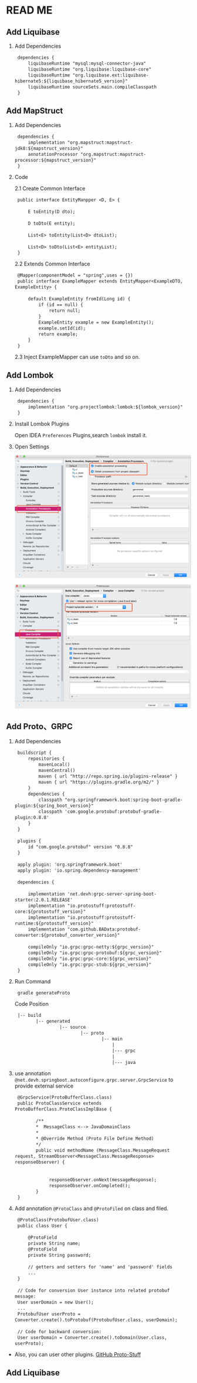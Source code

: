 # READ ME

## Add Liquibase

1. Add Dependencies

        dependencies {
            liquibaseRuntime "mysql:mysql-connector-java"
            liquibaseRuntime "org.liquibase:liquibase-core"
            liquibaseRuntime "org.liquibase.ext:liquibase-hibernate5:${liquibase_hibernate5_version}"
            liquibaseRuntime sourceSets.main.compileClasspath
        }



## Add MapStruct

1. Add Dependencies

        dependencies {
            implementation "org.mapstruct:mapstruct-jdk8:${mapstruct_version}"
            annotationProcessor "org.mapstruct:mapstruct-processor:${mapstruct_version}"
        }
        
2. Code

    2.1 Create Common Interface

        public interface EntityManpper <D, E> {
                                       
            E toEntity(D dto);
        
            D toDto(E entity);
        
            List<E> toEntity(List<D> dtoList);
        
            List<D> toDto(List<E> entityList);
        }
        
    2.2 Extends Common Interface
    
        @Mapper(componentModel = "spring",uses = {})
        public interface ExampleMapper extends EntityMapper<ExampleDTO, ExampleEntity> {
        
            default ExampleEntity fromId(Long id) {
                if (id == null) {
                    return null;
                }
                ExampleEntity example = new ExampleEntity();
                example.setId(id);
                return example;
            }
        }
        
    2.3 Inject ExampleMapper can use `toDto` and so on. 
    
## Add Lombok

1. Add Dependencies

        dependencies {
            implementation "org.projectlombok:lombok:${lombok_version}"
        }              

2. Install Lombok Plugins

    Open IDEA `Preferences` Plugins,search `lombok` install it.
    
3. Open Settings
    
    ![img](lombok-1.jpg)
    
    ![img](lombok-2.jpg)
    
## Add Proto、GRPC

1. Add Dependencies

        buildscript {
            repositories {
                mavenLocal()
                mavenCentral()
                maven { url "http://repo.spring.io/plugins-release" }
                maven { url "https://plugins.gradle.org/m2/" }
            }
            dependencies {
                classpath "org.springframework.boot:spring-boot-gradle-plugin:${spring_boot_version}"
                classpath 'com.google.protobuf:protobuf-gradle-plugin:0.8.8'
            }
        }
        
        plugins {
            id "com.google.protobuf" version "0.8.8"      
        }

        apply plugin: 'org.springframework.boot'
        apply plugin: 'io.spring.dependency-management'
        
        dependencies {
            
            implementation 'net.devh:grpc-server-spring-boot-starter:2.0.1.RELEASE'
            implementation "io.protostuff:protostuff-core:${protostuff_version}"
            implementation "io.protostuff:protostuff-runtime:${protostuff_version}"
            implementation "com.github.BAData:protobuf-converter:${protobuf_converter_version}"
        
            compileOnly "io.grpc:grpc-netty:${grpc_version}"
            compileOnly "io.grpc:grpc-protobuf:${grpc_version}"
            compileOnly "io.grpc:grpc-core:${grpc_version}"
            compileOnly "io.grpc:grpc-stub:${grpc_version}"
        }    

2. Run Command

        gradle generateProto
        
   Code Position
   
        |-- build
               |-- generated
                        |-- source
                                |-- proto
                                        |-- main
                                            |
                                            |--- grpc
                                            |  
                                            |--- java     

3. use annotation `@net.devh.springboot.autoconfigure.grpc.server.GrpcService` to provide external service

        @GrpcService(ProtoBufferClass.class)
        public ProtoClassService extends ProtoBufferClass.ProtoClassImplBase {
        
               /**
               *  MessageClass <--> JavaDomainClass
               *
               * @Override Method (Proto File Define Method)
               */
               public void methodName (MessageClass.MessageRequest request, StreamObserver<MessageClass.MessageResponse> responseObserver) {
               
               
                    responseObserver.onNext(messageResponse);
                    responseObserver.onCompleted();
               }        
        }      
 
5. Add annotation `@ProtoClass` and `@ProtoFiled` on class and filed.
    
        
        @ProtoClass(ProtobufUser.class)
        public class User {
        
        	@ProtoField
        	private String name;
        	@ProtoField
        	private String password;
        
        	// getters and setters for 'name' and 'password' fields
        	...
        }
        
        // Code for conversion User instance into related protobuf message:
        User userDomain = new User();
        ...
        ProtobufUser userProto = Converter.create().toProtobuf(ProtobufUser.class, userDomain);
        
        // Code for backward conversion:
        User userDomain = Converter.create().toDomain(User.class, userProto);


* Also, you can user other plugins. [GitHub Proto-Stuff](https://github.com/protostuff/protostuff)

## Add Liquibase
